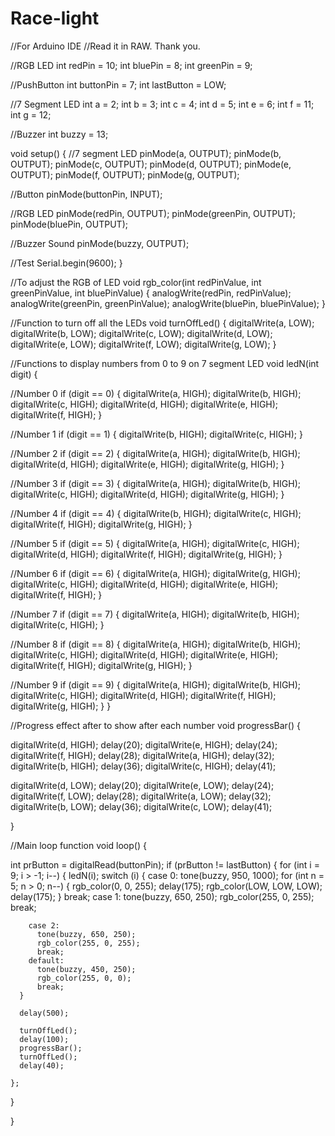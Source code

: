 # Race-light
//For Arduino IDE
//Read it in RAW. Thank you.

//RGB LED
int redPin = 10;
int bluePin = 8;
int greenPin = 9;

//PushButton
int buttonPin = 7;
int lastButton = LOW;


//7 Segment LED
int a = 2;
int b = 3;
int c = 4;
int d = 5;
int e = 6;
int f = 11;
int g = 12;


//Buzzer
int buzzy = 13;

void setup()
{
  //7 segment LED
  pinMode(a, OUTPUT);
  pinMode(b, OUTPUT);
  pinMode(c, OUTPUT);
  pinMode(d, OUTPUT);
  pinMode(e, OUTPUT);
  pinMode(f, OUTPUT);
  pinMode(g, OUTPUT);

  //Button
  pinMode(buttonPin, INPUT);

  //RGB LED
  pinMode(redPin, OUTPUT);
  pinMode(greenPin, OUTPUT);
  pinMode(bluePin, OUTPUT);


  //Buzzer Sound
  pinMode(buzzy, OUTPUT);


  //Test
  Serial.begin(9600);
}

//To adjust the RGB of LED
void rgb_color(int redPinValue, int greenPinValue, int bluePinValue)
{
  analogWrite(redPin, redPinValue);
  analogWrite(greenPin, greenPinValue);
  analogWrite(bluePin, bluePinValue);
}



//Function to turn off all the LEDs
void turnOffLed()
{
  digitalWrite(a, LOW);
  digitalWrite(b, LOW);
  digitalWrite(c, LOW);
  digitalWrite(d, LOW);
  digitalWrite(e, LOW);
  digitalWrite(f, LOW);
  digitalWrite(g, LOW);
}



//Functions to display numbers from 0 to 9 on 7 segment LED
void ledN(int digit)
{

//Number 0
  if (digit == 0)
  {
    digitalWrite(a, HIGH);
    digitalWrite(b, HIGH);
    digitalWrite(c, HIGH);
    digitalWrite(d, HIGH);
    digitalWrite(e, HIGH);
    digitalWrite(f, HIGH);
  }
  
  //Number 1
  if (digit == 1)
  {
    digitalWrite(b, HIGH);
    digitalWrite(c, HIGH);
  }
  
  //Number 2
  if (digit == 2)
  {
    digitalWrite(a, HIGH);
    digitalWrite(b, HIGH);
    digitalWrite(d, HIGH);
    digitalWrite(e, HIGH);
    digitalWrite(g, HIGH);
  }
  
  //Number 3
  if (digit == 3)
  {
    digitalWrite(a, HIGH);
    digitalWrite(b, HIGH);
    digitalWrite(c, HIGH);
    digitalWrite(d, HIGH);
    digitalWrite(g, HIGH);
  }
  
  //Number 4
  if (digit == 4)
  {
    digitalWrite(b, HIGH);
    digitalWrite(c, HIGH);
    digitalWrite(f, HIGH);
    digitalWrite(g, HIGH);
  }
  
  //Number 5
  if (digit == 5)
  {
    digitalWrite(a, HIGH);
    digitalWrite(c, HIGH);
    digitalWrite(d, HIGH);
    digitalWrite(f, HIGH);
    digitalWrite(g, HIGH);
  }
  
  //Number 6
  if (digit == 6)
  {
    digitalWrite(a, HIGH);
    digitalWrite(g, HIGH);
    digitalWrite(c, HIGH);
    digitalWrite(d, HIGH);
    digitalWrite(e, HIGH);
    digitalWrite(f, HIGH);
  }
  
  //Number 7
  if (digit == 7)
  {
    digitalWrite(a, HIGH);
    digitalWrite(b, HIGH);
    digitalWrite(c, HIGH);
  }
  
  
  //Number 8
  if (digit == 8)
  {
    digitalWrite(a, HIGH);
    digitalWrite(b, HIGH);
    digitalWrite(c, HIGH);
    digitalWrite(d, HIGH);
    digitalWrite(e, HIGH);
    digitalWrite(f, HIGH);
    digitalWrite(g, HIGH);
  }
  
  
  //Number 9
  if (digit == 9)
  {
    digitalWrite(a, HIGH);
    digitalWrite(b, HIGH);
    digitalWrite(c, HIGH);
    digitalWrite(d, HIGH);
    digitalWrite(f, HIGH);
    digitalWrite(g, HIGH);
  }
}



//Progress effect after to show after each number
void progressBar()
{

  digitalWrite(d, HIGH);
  delay(20);
  digitalWrite(e, HIGH);
  delay(24);
  digitalWrite(f, HIGH);
  delay(28);
  digitalWrite(a, HIGH);
  delay(32);
  digitalWrite(b, HIGH);
  delay(36);
  digitalWrite(c, HIGH);
  delay(41);


  digitalWrite(d, LOW);
  delay(20);
  digitalWrite(e, LOW);
  delay(24);
  digitalWrite(f, LOW);
  delay(28);
  digitalWrite(a, LOW);
  delay(32);
  digitalWrite(b, LOW);
  delay(36);
  digitalWrite(c, LOW);
  delay(41);

}


//Main loop function
void loop()
{

  int prButton = digitalRead(buttonPin);
  if (prButton != lastButton)
  {
    for (int i = 9; i > -1; i--)
    {
      ledN(i);
      switch (i)
      {
        case 0:
          tone(buzzy, 950, 1000);
          for (int n = 5; n > 0; n--)
          {
            rgb_color(0, 0, 255);
            delay(175);
            rgb_color(LOW, LOW, LOW);
            delay(175);
          }
          break;
        case 1:
          tone(buzzy, 650, 250);
          rgb_color(255, 0, 255);
          break;

        case 2:
          tone(buzzy, 650, 250);
          rgb_color(255, 0, 255);
          break;
        default:
          tone(buzzy, 450, 250);
          rgb_color(255, 0, 0);
          break;
      }

      delay(500);

      turnOffLed();
      delay(100);
      progressBar();
      turnOffLed();
      delay(40);

    };


  }


}
